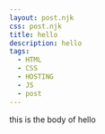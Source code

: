 ```yaml
---
layout: post.njk
css: post.njk
title: hello
description: hello
tags:
  - HTML
  - CSS
  - HOSTING
  - JS
  - post
---
```

this is the body of hello